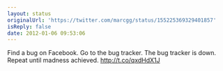 ```yaml
---
layout: status
originalUrl: 'https://twitter.com/marcgg/status/155225369329401857'
isReply: false
date: 2012-01-06 09:53:06
---
```


Find a bug on Facebook. Go to the bug tracker. The bug tracker is down. Repeat until madness achieved.  http://t.co/qxdHdX1J
